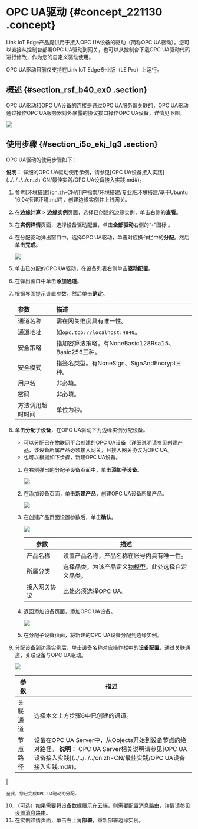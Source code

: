 # OPC UA驱动 {#concept_221130 .concept}

Link IoT Edge产品提供用于接入OPC UA设备的驱动（简称OPC UA驱动）。您可以直接从控制台部署OPC UA驱动到网关，也可以从控制台下载OPC UA驱动代码进行修改，作为您的自定义驱动使用。

OPC UA驱动目前仅支持在Link IoT Edge专业版（LE Pro）上运行。

## 概述 {#section_rsf_b40_ex0 .section}

OPC UA驱动和OPC UA设备的连接是通过OPC UA服务器关联的，OPC UA驱动通过操作OPC UA服务器对外暴露的协议接口操作OPC UA设备，详情见下图。

![](http://static-aliyun-doc.oss-cn-hangzhou.aliyuncs.com/assets/img/18136/156032724333401_zh-CN.png)

## 使用步骤 {#section_i5o_ekj_lg3 .section}

OPC UA驱动的使用步骤如下：

**说明：** 详细的OPC UA驱动使用示例，请参见[OPC UA设备接入实践](../../../../cn.zh-CN/最佳实践/OPC UA设备接入实践.md#)。

1.  参考[环境搭建](cn.zh-CN/用户指南/环境搭建/专业版环境搭建/基于Ubuntu 16.04搭建环境.md#)，创建边缘实例并上线网关。
2.  在**边缘计算** \> **边缘实例**页面，选择已创建的边缘实例，单击右侧的**查看**。
3.  在**实例详情**页面，选择设备驱动配置，单击**全部驱动**右侧的“`+`”图标 。
4.  在分配驱动弹出窗口中，选择OPC UA驱动，单击对应操作栏中的**分配**。然后单击**完成**。

    ![](http://static-aliyun-doc.oss-cn-hangzhou.aliyuncs.com/assets/img/188524/156032724348705_zh-CN.png)

5.  单击已分配的OPC UA驱动，在设备列表右侧单击**驱动配置**。
6.  在弹出窗口中单击**添加通道**。
7.  根据界面提示设置参数，然后单击**确定**。

    |参数|描述|
    |:-|:-|
    |通道名称|需在网关维度具有唯一性。|
    |通道地址|如`opc.tcp://localhost:4840`。|
    |安全策略|指加密算法策略。有NoneBasic128Rsa15、Basic256三种。|
    |安全模式|指签名类型。有NoneSign、SignAndEncrypt三种。|
    |用户名|非必填。|
    |密码|非必填。|
    |方法调用超时时间|单位为秒。|

8.  单击**分配子设备**，在OPC UA驱动下为边缘实例分配设备。
    -   可以分配已在物联网平台创建的OPC UA设备（详细说明请参见[创建产品](../../../../cn.zh-CN/用户指南/产品与设备/创建产品.md#)，该设备所属产品必须接入网关，且接入网关协议为OPC UA。
    -   也可以根据如下步骤，新建OPC UA设备。
    1.  在右侧弹出的分配子设备页面中，单击**添加子设备**。

        ![](http://static-aliyun-doc.oss-cn-hangzhou.aliyuncs.com/assets/img/117119/156032724337903_zh-CN.png)

    2.  在添加设备页面，单击**新建产品**，创建OPC UA设备所属产品。

        ![](http://static-aliyun-doc.oss-cn-hangzhou.aliyuncs.com/assets/img/117119/156032724437904_zh-CN.png)

    3.  在创建产品页面设置参数后，单击**确认**。

        ![](http://static-aliyun-doc.oss-cn-hangzhou.aliyuncs.com/assets/img/188524/156032724448787_zh-CN.png)

        |参数|描述|
        |--|--|
        |产品名称|设置产品名称，产品名称在账号内具有唯一性。|
        |所属分类|选择品类，为该产品定义[物模型](cn.zh-CN/用户指南/产品与设备/物模型/概述.md#)。此处选择自定义品类。|
        |接入网关协议|此处必须选择OPC UA。|

    4.  返回添加设备页面，添加OPC UA设备。

        ![](http://static-aliyun-doc.oss-cn-hangzhou.aliyuncs.com/assets/img/188524/156032724448788_zh-CN.png)

    5.  在分配子设备页面，将新建的OPC UA设备分配到边缘实例。
9.  分配设备到边缘实例后，单击设备名称对应操作栏中的**设备配置**，通过关联通道，关联设备与OPC UA驱动。

    ![](http://static-aliyun-doc.oss-cn-hangzhou.aliyuncs.com/assets/img/188524/156032724448789_zh-CN.png)

    |参数|描述|
    |--|--|
    |关联通道|选择本文上方步骤6中已创建的通道。|
    |节点路径|设备在OPC UA Server中，从Objects开始到设备节点的绝对路径。 **说明：** OPC UA Server相关说明请参见[OPC UA设备接入实践](../../../../cn.zh-CN/最佳实践/OPC UA设备接入实践.md#)。

 |

    至此，您已完成OPC UA驱动的分配。

10. （可选）如果需要将设备数据展示在云端，则需要配置消息路由，详情请参见[设置消息路由](cn.zh-CN/用户指南/消息路由/设置消息路由.md#)。
11. 在实例详情页面，单击右上角**部署**，重新部署边缘实例。

